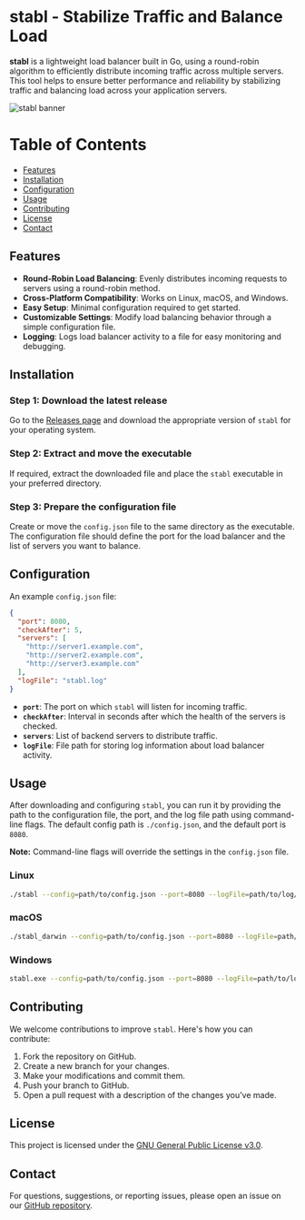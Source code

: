 # stabl - Stabilize Traffic and Balance Load

**stabl** is a lightweight load balancer built in Go, using a round-robin algorithm to efficiently distribute incoming traffic across multiple servers. This tool helps to ensure better performance and reliability by stabilizing traffic and balancing load across your application servers.

![stabl banner](https://dev.nnisarg.in/stabl/banner.jpg)

# Table of Contents

- [Features](#features)
- [Installation](#installation)
- [Configuration](#configuration)
- [Usage](#usage)
- [Contributing](#contributing)
- [License](#license)
- [Contact](#contact)

## Features

- **Round-Robin Load Balancing**: Evenly distributes incoming requests to servers using a round-robin method.
- **Cross-Platform Compatibility**: Works on Linux, macOS, and Windows.
- **Easy Setup**: Minimal configuration required to get started.
- **Customizable Settings**: Modify load balancing behavior through a simple configuration file.
- **Logging**: Logs load balancer activity to a file for easy monitoring and debugging.

## Installation

### Step 1: Download the latest release

Go to the [Releases page](https://github.com/hect1k/stabl/releases/latest) and download the appropriate version of `stabl` for your operating system.

### Step 2: Extract and move the executable

If required, extract the downloaded file and place the `stabl` executable in your preferred directory.

### Step 3: Prepare the configuration file

Create or move the `config.json` file to the same directory as the executable. The configuration file should define the port for the load balancer and the list of servers you want to balance.

## Configuration

An example `config.json` file:

```json
{
  "port": 8080,
  "checkAfter": 5,
  "servers": [
    "http://server1.example.com",
    "http://server2.example.com",
    "http://server3.example.com"
  ],
  "logFile": "stabl.log"
}
```

- **`port`**: The port on which `stabl` will listen for incoming traffic.
- **`checkAfter`**: Interval in seconds after which the health of the servers is checked.
- **`servers`**: List of backend servers to distribute traffic.
- **`logFile`**: File path for storing log information about load balancer activity.

## Usage

After downloading and configuring `stabl`, you can run it by providing the path to the configuration file, the port, and the log file path using command-line flags. The default config path is `./config.json`, and the default port is `8080`.

**Note:** Command-line flags will override the settings in the `config.json` file.

### Linux

```bash
./stabl --config=path/to/config.json --port=8080 --logFile=path/to/log/file
```

### macOS

```bash
./stabl_darwin --config=path/to/config.json --port=8080 --logFile=path/to/log/file
```

### Windows

```bash
stabl.exe --config=path/to/config.json --port=8080 --logFile=path/to/log/file
```

## Contributing

We welcome contributions to improve `stabl`. Here's how you can contribute:

1. Fork the repository on GitHub.
2. Create a new branch for your changes.
3. Make your modifications and commit them.
4. Push your branch to GitHub.
5. Open a pull request with a description of the changes you've made.

## License

This project is licensed under the [GNU General Public License v3.0](LICENSE).

## Contact

For questions, suggestions, or reporting issues, please open an issue on our [GitHub repository](https://github.com/hect1k/stabl).
